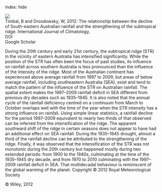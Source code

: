 index: hide

<div class="Citation">
    <div class="Citation-thumb CitationThumb-linked"  data-href="https://doi.org/10.1002/joc.3492">
      <img src="https://static.claimspace.cloud/climate-study-static/refs/thumbs/14/Timbal_and_Drosdowsky_2012-thumb.png" />
    </div>

  <div class="Citation-body">
    <div class="Citation-text">Timbal, B and Drosdowsky, W, 2012: The relationship between the decline of South-eastern Australian rainfall and the strengthening of the subtropical ridge. <span class="Article-journal">International Journal of Climatology, </span><span class="Article-volume"></span></div>
    <div class="Citation-links">
      <div class="CitationLink" data-href="https://doi.org/10.1002/joc.3492">
        <div class="CitationLink-icon CitationLink-Doi"></div>
        <div class="CitationLink-text">DOI</div>
      </div>
      <div class="CitationLink" data-href="https://scholar.google.com/scholar?q=10.1002/joc.3492">
        <div class="CitationLink-icon CitationLink-Scholar"></div>
        <div class="CitationLink-text">Google Scholar</div>
      </div>
    </div>
  </div>
</div>

During the 20th century and early 21st century, the subtropical ridge (STR) in the vicinity of eastern Australia has intensified significantly. While the position of the STR has often been the focus of past studies, its influence on rainfall across southern Australia is less pronounced than the influence of the intensity of the ridge. Most of the Australian continent has experienced above average rainfall from 1997 to 2009, but areas of below average rainfall, including southeastern Australia (SEA), exist and tend to match the pattern of the influence of the STR on Australian rainfall. The spatial extent makes the 1997–2009 rainfall deficit in SEA different from previous dry decades such as 1935–1945. It is also noted that the annual cycle of the rainfall deficiency centred on a continuum from March to October overlaps well with the time of the year when the STR intensity has a strong influence on rainfall. Using simple linear statistics, a rainfall decline for the period 1997–2009 equivalent to nearly two thirds of that observed can be inferred from the intensification of the ridge. The apparent southward shift of the ridge in certain seasons does not appear to have had an additional effect on SEA rainfall. During the 1935–1945 drought, almost a third of the rainfall decline can be attributed to the strengthening of the ridge. Finally, it was observed that the intensification of the STR was not monotonic during the 20th century but happened mostly during two extended periods: from 1900 to the 1940s, culminating at the time of the 1935–1945 dry decade, and from 1970 to 2010 culminating with the 1997–2009 rainfall deficit in SEA. That multidecadal behaviour is reminiscent of the global warming of the planet. Copyright © 2012 Royal Meteorological Society

<div class="Citation-copy">
&copy; Wiley, 2012
</div>